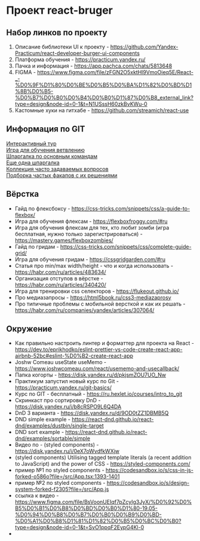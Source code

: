 # Проект react-bruger

## Набор линков по проекту

1. Описание библиотеки UI к проекту - https://github.com/Yandex-Practicum/react-developer-burger-ui-components
2. Платформа обучения - https://practicum.yandex.ru/
3. Пачка и информация - https://app.pachca.com/chats/5813648
4. FIGMA - https://www.figma.com/file/zFGN2O5xktHl9VmoOieq5E/React-_-%D0%9F%D1%80%D0%BE%D0%B5%D0%BA%D1%82%D0%BD%D1%8B%D0%B5-%D0%B7%D0%B0%D0%B4%D0%B0%D1%87%D0%B8_external_link?type=design&node-id=0-1&t=N1USssH60zkBvKWu-0
5. Кастомные хуки на гитхабе - https://github.com/streamich/react-use

## Информация по GIT<br>

<a href="https://githowto.com/ru"> Интерактивный тур</a><br>
<a href="https://learngitbranching.js.org/?locale=ru_RU"> Игра для обучения ветвлению</a><br>
<a href="https://proglib.io/p/git-cheatsheet"> Шпаргалка по основным командам</a><br>
<a href="https://github.com/nanisimova/texts/blob/main/tools/git_intro.md"> Еще одна шпаргалка</a><br>
<a href="http://firstaidgit.ru/#/"> Коллекция часто задаваемых вопросов</a><br>
<a href="https://dangitgit.com/ru"> Подборка частых факапов с их решениями</a><br>

## Вёрстка<br>

- Гайд по флексбоксу - https://css-tricks.com/snippets/css/a-guide-to-flexbox/
- Игра для обучения флексам - https://flexboxfroggy.com/#ru
- Игра для обучения флексам для тех, кто любит зомби (игра бесплатная, нужно только зарегистрироваться) - https://mastery.games/flexboxzombies/
- Гайд по гридам - https://css-tricks.com/snippets/css/complete-guide-grid/
- Игра для обучения гридам - https://cssgridgarden.com/#ru
- Статья про min/max width/height - что и когда использовать - https://habr.com/ru/articles/483634/
- Организация отступов в вёрстке - https://habr.com/ru/articles/340420/
- Игра для тренировки css селекторов - https://flukeout.github.io/
- Про медиазапросы - https://html5book.ru/css3-mediazaprosy
- Про типичные проблемы с мобильной версткой и как их решать - https://habr.com/ru/companies/yandex/articles/307064/

## Окружение<br>

- Как правильно настроить линтер и форматтер для проекта на React - https://dev.to/eprikhodko/eslint-prettier-vs-code-create-react-app-airbnb-52bc#eslint-%D0%B2-create-react-app
- Joshw Comeau useState useMemo - https://www.joshwcomeau.com/react/usememo-and-usecallback/
- Папка когорты - https://disk.yandex.ru/d/pkjsmZOU7UO_Nw
- Практикум запустил новый курс по Git - https://practicum.yandex.ru/git-basics/
- Курс по GIT - бесплатный - https://ru.hexlet.io/courses/intro_to_git
- Скринкаст про сортировку DnD - https://disk.yandex.ru/i/b8cRSPO9L6Q4DA
- DnD 3 варианта - https://disk.yandex.ru/d/9OD0tZZ1DBMB5Q
- DND simple example - https://react-dnd.github.io/react-dnd/examples/dustbin/single-target
- DND sort example - https://react-dnd.github.io/react-dnd/examples/sortable/simple
- Видео по - (styled components) - https://disk.yandex.ru/i/0eX7oWvdfkWXjw
- (styled components) Utilising tagged template literals (a recent addition to JavaScript) and the power of CSS - https://styled-components.com/
- пример №1 по styled components - https://codesandbox.io/s/css-in-js-forked-o586o?file=/src/App.tsx:1393-1401
- пример №2 по styled components - https://codesandbox.io/s/design-system-forked-f2305?file=/src/App.js
- ссылка к видео - https://www.figma.com/file/BsVoonUEIqf7pZcyIg3JyX/%D0%92%D0%B5%D0%B1%D0%B8%D0%BD%D0%B0%D1%80-19.05-%D0%94%D0%B8%D0%B7%D0%B0%D0%B9%D0%BD-%D0%A1%D0%B8%D1%81%D1%82%D0%B5%D0%BC%D0%B0?type=design&node-id=0-1&t=SvO1ppqF2EypG4Kl-0
- 
